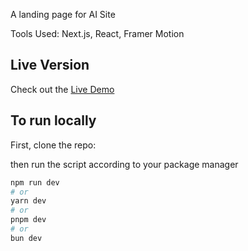 A landing page for AI Site

Tools Used: Next.js, React, Framer Motion

## Live Version
Check out the [Live Demo](https://haseeb-ai-startup-landing-page-tau.vercel.app/)



## To run locally

First, clone the repo:

then run the script according to your package manager

```bash
npm run dev
# or
yarn dev
# or
pnpm dev
# or
bun dev
```
